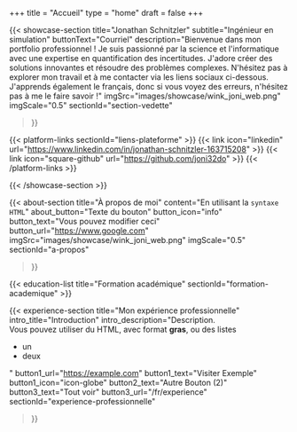 +++
title = "Accueil"
type = "home"
draft = false
+++

{{< showcase-section
    title="Jonathan Schnitzler"
    subtitle="Ingénieur en simulation"
    buttonText="Courriel"
    description="Bienvenue dans mon portfolio professionnel ! Je suis passionné par la science et l'informatique avec une expertise en quantification des incertitudes. J'adore créer des solutions innovantes et résoudre des problèmes complexes. N'hésitez pas à explorer mon travail et à me contacter via les liens sociaux ci-dessous. J'apprends également le français, donc si vous voyez des erreurs, n'hésitez pas à me le faire savoir !"
    imgSrc="images/showcase/wink_joni_web.png"
    imgScale="0.5"
    sectionId="section-vedette"
 >}}

{{< platform-links sectionId="liens-plateforme" >}}
    {{< link icon="linkedin" url="https://www.linkedin.com/in/jonathan-schnitzler-163715208" >}}
    {{< link icon="square-github" url="https://github.com/joni32do" >}}
{{< /platform-links >}}

{{< /showcase-section >}}

{{< about-section
    title="À propos de moi"
    content="En utilisant la <code>syntaxe HTML</code>"
    about_button="Texte du bouton"
    button_icon="info"
    button_text="Vous pouvez modifier ceci"
    button_url="https://www.google.com"
    imgSrc="images/showcase/wink_joni_web.png"
    imgScale="0.5"
    sectionId="a-propos"
 >}}

{{< education-list
    title="Formation académique"
    sectionId="formation-academique" >}}

{{< experience-section
    title="Mon expérience professionnelle"
    intro_title="Introduction"
    intro_description="Description.<br>Vous pouvez utiliser du HTML, avec format <strong>gras</strong>, ou des listes <ul><li>un</li><li>deux</li></ul>"
    button1_url="https://example.com"
    button1_text="Visiter Exemple"
    button1_icon="icon-globe"
    button2_text="Autre Bouton (2)"
    button3_text="Tout voir"
    button3_url="/fr/experience"
    sectionId="experience-professionnelle"
>}}

